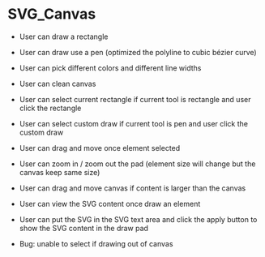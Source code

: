 # SVG_Canvas
- User can draw a rectangle
- User can draw use a pen (optimized the polyline to cubic bézier curve)
- User can pick different colors and different line widths
- User can clean canvas 
- User can select current rectangle if current tool is rectangle and user click the rectangle 
- User can select custom draw if current tool is pen and user click the custom draw 
- User can drag and move once element selected 
- User can zoom in / zoom out the pad (element size will change but the canvas keep same size) 
- User can drag and move canvas if content is larger than the canvas 
- User can view the SVG content once draw an element 
- User can put the SVG in the SVG text area and click the apply button to show the SVG content in the draw pad 

- Bug: unable to select if drawing out of canvas
